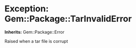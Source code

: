 # Exception: Gem::Package::TarInvalidError
**Inherits:** Gem::Package::Error
    

Raised when a tar file is corrupt



